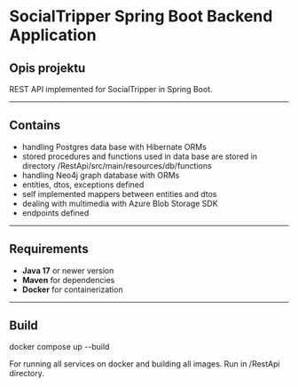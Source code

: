 # SocialTripper Spring Boot Backend Application

## Opis projektu
REST API implemented for SocialTripper in Spring Boot.

---

## Contains
- handling Postgres data base with Hibernate ORMs
- stored procedures and functions used in data base are stored in directory /RestApi/src/main/resources/db/functions
- handling Neo4j graph database with ORMs
- entities, dtos, exceptions defined
- self implemented mappers between entities and dtos
- dealing with multimedia with Azure Blob Storage SDK
- endpoints defined

---

## Requirements
- **Java 17** or newer version
- **Maven** for dependencies
- **Docker** for containerization

---

## Build

docker compose up --build

For running all services on docker and building all images. Run in /RestApi directory.
